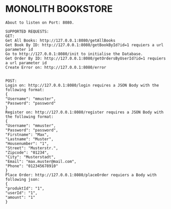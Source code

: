 # MONOLITH BOOKSTORE

    About to listen on Port: 8080.
    
    SUPPORTED REQUESTS:
    GET:
    Get All Books: http://127.0.0.1:8080/getAllBooks
    Get Book By ID: http://127.0.0.1:8080/getBookById?id=1 requiers a url parameter id
    Go to http://127.0.0.1:8080/init to initialise the Database.
    Get Order By ID: http://127.0.0.1:8080/getOrdersByUserId?id=1 requiers a url parameter id
    Create Error on: http://127.0.0.1:8080/error
    
    
    POST:
    Login on: http://127.0.0.1:8080/login requires a JSON Body with the following format:
    {
    "Username": "mmuster",
    "Password": "password"
    }
    Register on: http://127.0.0.1:8080/register requires a JSON Body with the following format:
    {
    "Username": "mmuster",
    "Password": "password",
    "Firstname": "Max",
    "Lastname": "Muster",
    "Housenumber": "1",
    "Street": "Musterstr.",
    "Zipcode": "01234",
    "City": "Musterstadt",
    "Email": "max.muster@mail.com",
    "Phone": "012345678910"
    }
    Place Order: http://127.0.0.1:8080/placeOrder requiers a Body with following json:
    {
    "produktId": "1",
    "userId": "1",
    "amount": "1"
    }

